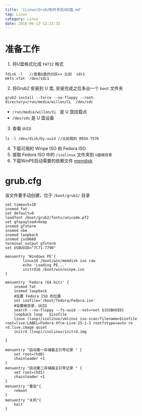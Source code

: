 ```yaml
---
title: '[Linux]Grub2制作多启动U盘.md'
tag: Linux
category: Linux
date: 2016-06-13 12:23:33
---
```



# 准备工作

1. 将U盘格式化成 `FAT32` 格式
```
fdisk -l   //查看U盘的分区=> 比如  sdc1
mkfs.vfat  /dev/sdc1
```
2. 将Grub2 安装到 U 盘, 安装完成之后多出一个 `boot` 文件夹
```
grub2-install --force --no-floppy --root-directory=/run/media/willon/CL  /dev/sdc

```
- `/run/media/willon/CL ` 是 U 盘挂载点
- `/dev/sdc` 是 U 盘设备
3. 查看 `UUID`
```
ls -l /dev/disk/by-uuid //比如我的 0934-7576
```
4. 下载可用的 Winpe ISO 和 Fedora ISO
5. 提取 Fedora ISO 中的 `/isolinux` 文件夹到 `U盘根目录`
6. 下载WinPE启动需要的依赖文件 [memdisk](https://pan.baidu.com/s/1c0x63XQ)

# grub.cfg

该文件要手动创建，位于 `/boot/grub2/` 目录

```
set timeout=10
insmod fat
set default=0
loadfont /boot/grub2/fonts/unicode.pf2
set gfxpayload=keep
insmod gfxterm
insmod vbe
insmod loopback
insmod iso9660
terminal_output gfxterm
set USBUUID="7C71-7790"

menuentry 'Windows PE'{
        linux16 /boot/win/memdisk iso raw
        echo 'Loading PE...'
        initrd16 /boot/win/winpe.iso
}

menuentry 'Fedora (64 bit)' {
    insmod fat
	insmod loopback
	#设置 Fedora ISO 的位置
	set isofile='/boot/fedora/Fedora.iso'
	#设置根目录，UUID
    search --no-floppy --fs-uuid --set=root ${USBUUID}
	loopback loop   $isofile
    linux (loop)/isolinux/vmlinuz iso-scan/filename=$isofile root=live:LABEL=Fedora-Xfce-Live-25-1-3 rootfstype=auto ro rd.live.image quiet
    initrd (loop)/isolinux/initrd.img

}

menuentry "启动第一存储器主引导记录 " {
    set root=(hd0)
    chainloader +1
}
menuentry "启动第二存储器主引导记录 " {
    set root=(hd1)
    chainloader +1
}
menuentry "重启"{
    reboot
}
menuentry "关机"{
    halt
}

```
